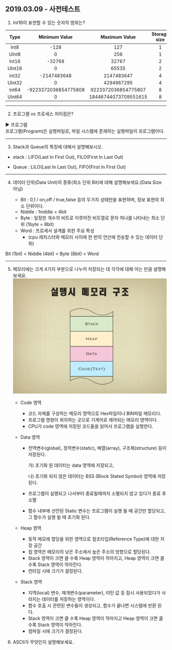 ## 2019.03.09 - 사전테스트

1. Int16이 표현할 수 있는 숫자의 범위는?

| Type | Minimum Value | Maximum Value | Storage size
| :---: | :---: | :---: | :---: |
| Int8 | -128 | 127 | 1 |
| UInt8 | 0 | 256 | 1 |
| Int16 | -32768 | 32767 | 2 |
| UInt16 | 0 | 65535 | 2 |
| Int32 | -2147483648 | 2147483647 | 4 |
| UInt32 | 0 | 4294967295 | 4 |
| Int64 | -9223372036854775808 | 9223372036854775807 | 8 |
| UInt64 | 0 | 18446744073709551615 | 8 |

---

2. 프로그램 vs 프로세스 차이점은?

▶︎ 프로그램<br>
프로그램(Program)은 실행파일로, 파일 시스템에 존재하는 실행파일이 프로그램이다.

---

3. Stack과 Queue의 특징에 대해서 설명해보시오.

- stack : LIFO(Last In First Out), FILO(First In Last Out)

- Queue : LILO(Last In Last Out), FIFO(First In First Out)

---

4. 데이터 단위(Data Unit)의 종류(최소 단위 Bit)에 대해 설명해보세요.(Data Size 아님)

    - Bit : 0,1 / on,off / true,false 등의 두가지 상태만을 표현하며, 정보 표현의 최소 단위이다.
    - Niddle : 1niddle = 4bit
    - Byte : 일정한 개수의 비트로 이루어진 비트열로 문자 하나를 나타내는 최소 단위 (1byte = 8bit)
    - Word : 프로세서 설계를 위한 주요 특성
        - (cpu 레지스터와 메모리 사이에 한 번의 연산에 전송할 수 있는 데이터 단위)

Bit (1bit) < Niddle (4bit) < Byte (8bit) < Word

---    

5. 메모리에는 크게 4가지 부분으로 나누어 저장되는 데 각각에 대해 아는 만큼 설명해보세요.
    ![메모리 영역](https://github.com/92pino/IOS_pino/blob/master/Class/%EB%A9%94%EB%AA%A8%EB%A6%AC%20%EA%B5%AC%EC%A1%B0/memory.jpg?raw=true)

    - Code 영역
        - 코드 자체를 구성하는 메모리 영역으로 Hex파일이나 BIN파일 메모리다.
        - 프로그램 명령이 위치하는 곳으로 기계어로 제어되는 메모리 영역이다.
        - CPU가 code 영역에 저장된 코드들을 읽어서 프로그램을 실행한다.

    - Data 영역
        - 전역변수(global), 정적변수(static), 배열(array), 구조체(structure) 등이 저장된다.

            가) 초기화 된 데이터는 data 영역에 저장되고,

            나) 초기화 되지 않은 데이터는 BSS (Block Stated Symbol) 영역에 저장된다.

        - 프로그램이 실행되고 나서부터 종료될때까지 소멸되지 않고 있다가 종료 후 소멸

        - 함수 내부에 선언된 Static 변수는 프로그램이 실행 될 때 공간만 할당되고, 그 함수가 실행 될 때 초기화 된다.

    - Heap 영역
        - 동적 메모레 할당을 위한 영역으로 참조타입(Reference Type)에 대한 저장 공간
        - 힙 영역은 메모리의 낮은 주소에서 높은 주소의 방향으로 할당된다.
        - Stack 영역이 크면 클 수록 Heap 영역이 작아지고, Heap 영역이 크면 클 수록 Stack 영역이 작아진다.
        - 런타임 시에 크기가 결정된다.

    - Stack 영역
        - 지역(local) 변수, 매개변수(parameter), 리턴 값 등 잠시 사용되었다가 사라지는 데이터를 저장하는 영역이다.
        - 함수 호출 시 관련된 변수들이 생성되고, 함수가 끝나면 시스템에 반환 된다.
        - Stack 영역이 크면 클 수록 Heap 영역이 작아지고 Heap 영역이 크면 클 수록 Stack 영역이 작아진다.
        - 컴파일 시에 크기가 결정된다.

6. ASCII가 무엇인지 설명해보세요.